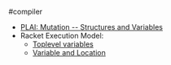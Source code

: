 #compiler 

- [PLAI: Mutation -- Structures and Variables](https://cs.brown.edu/courses/cs173/2012/book/mut-struct-vs-var.html#%28part._.Introducing_the_.Store%29)
- Racket Execution Model:
  - [Toplevel variables](https://docs.racket-lang.org/reference/eval-model.html#%28part._.Top-.Level_.Variables%29)
  - [Variable and Location](https://docs.racket-lang.org/reference/eval-model.html#%28part._vars-and-locs%29)

